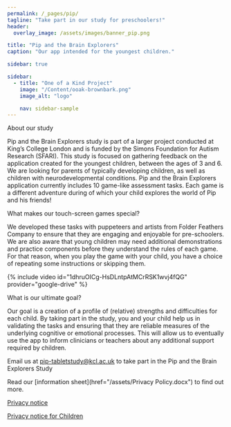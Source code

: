 ```yaml
---
permalink: /_pages/pip/
tagline: "Take part in our study for preschoolers!"
header:
  overlay_image: /assets/images/banner_pip.png

title: "Pip and the Brain Explorers"
caption: "Our app intended for the youngest children."

sidebar: true

sidebar:
  - title: "One of a Kind Project"
    image: "/Content/ooak-brownbark.png"
    image_alt: "logo"

    nav: sidebar-sample
---
```


About our study

Pip and the Brain Explorers study is part of a larger project conducted at King’s College London and is funded by the Simons Foundation for Autism Research (SFARI). This study is focused on gathering feedback on the application created for the youngest children, between the ages of 3 and 6. We are looking for parents of typically developing children, as well as children with neurodevelopmental conditions. 
Pip and the Brain Explorers application currently includes 10 game-like assessment tasks. Each game is a different adventure during of which your child explores the world of Pip and his friends!

What makes our touch-screen games special?

We developed these tasks with puppeteers and artists from Folder Feathers Company to ensure that they are engaging and enjoyable for pre-schoolers. We are also aware that young children may need additional demonstrations and practice components before they understand the rules of each game. For that reason, when you play the game with your child, you have a choice of repeating some instructions or skipping them.

{% include video id="1dhruOICg-HsDLntpAtMCrRSK1wvj4fQG" provider="google-drive" %}

What is our ultimate goal?

Our goal is a creation of a profile of (relative) strengths and difficulties for each child. By taking part in the study, you and your child help us in validating the tasks and ensuring that they are reliable measures of the underlying cognitive or emotional processes. This will allow us to eventually use the app to inform clinicians or teachers about any additional support required by children. 

Email us at [pip-tabletstudy@kcl.ac.uk](mailto:pip-tabletstudy@kcl.ac.uk) to take part in the Pip and the Brain Explorers Study

Read our [information sheet](href="/assets/Privacy Policy.docx") to find out more.

<!-- <a href=https://play.google.com/store/apps/details?id=com.EUAIMS.Battery6to11 class="btn--default">Download the app for Android</a>

<a href=https://apps.apple.com/sg/app/time-trekkers/id1526493802 class="btn--default">Download the app for iOS</a> -->




<a href="/assets/Privacy Policy.docx" class="btn--default">Privacy notice</a>

<a href="/assets/Privacy Policy Children.docx" class="btn--default">Privacy notice for Children</a>










